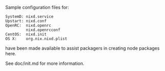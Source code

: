 Sample configuration files for:
```
SystemD: nixd.service
Upstart: nixd.conf
OpenRC:  nixd.openrc
         nixd.openrcconf
CentOS:  nixd.init
OS X:    org.nix.nixd.plist
```
have been made available to assist packagers in creating node packages here.

See doc/init.md for more information.
